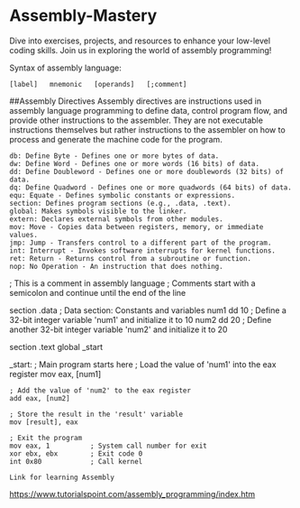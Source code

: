 # Assembly-Mastery
Dive into exercises, projects, and resources to enhance your low-level coding skills. Join us in exploring the world of assembly programming!


Syntax of assembly language:
```
[label]   mnemonic   [operands]   [;comment]
```

##Assembly Directives
Assembly directives are instructions used in assembly language programming to define data, control program flow, and provide other instructions to the assembler. They are not executable instructions themselves but rather instructions to the assembler on how to process and generate the machine code for the program.

```
db: Define Byte - Defines one or more bytes of data.
dw: Define Word - Defines one or more words (16 bits) of data.
dd: Define Doubleword - Defines one or more doublewords (32 bits) of data.
dq: Define Quadword - Defines one or more quadwords (64 bits) of data.
equ: Equate - Defines symbolic constants or expressions.
section: Defines program sections (e.g., .data, .text).
global: Makes symbols visible to the linker.
extern: Declares external symbols from other modules.
mov: Move - Copies data between registers, memory, or immediate values.
jmp: Jump - Transfers control to a different part of the program.
int: Interrupt - Invokes software interrupts for kernel functions.
ret: Return - Returns control from a subroutine or function.
nop: No Operation - An instruction that does nothing.
```
; This is a comment in assembly language
; Comments start with a semicolon and continue until the end of the line

section .data
    ; Data section: Constants and variables
    num1    dd 10       ; Define a 32-bit integer variable 'num1' and initialize it to 10
    num2    dd 20       ; Define another 32-bit integer variable 'num2' and initialize it to 20

section .text
    global _start

_start:
    ; Main program starts here
    ; Load the value of 'num1' into the eax register
    mov eax, [num1]

    ; Add the value of 'num2' to the eax register
    add eax, [num2]

    ; Store the result in the 'result' variable
    mov [result], eax

    ; Exit the program
    mov eax, 1          ; System call number for exit
    xor ebx, ebx        ; Exit code 0
    int 0x80            ; Call kernel
```
Link for learning Assembly
```
https://www.tutorialspoint.com/assembly_programming/index.htm
```


